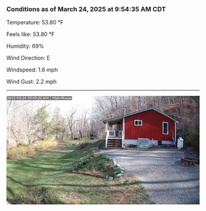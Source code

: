 ### Conditions as of March 24, 2025 at 9:54:35 AM CDT 

Temperature: 53.80 &deg;F

Feels like: 53.80 &deg;F

Humidity: 69%

Wind Direction: E

Windspeed: 1.6 mph

Wind Gust: 2.2 mph

---

<img src="./images/latest.jpeg"/>


